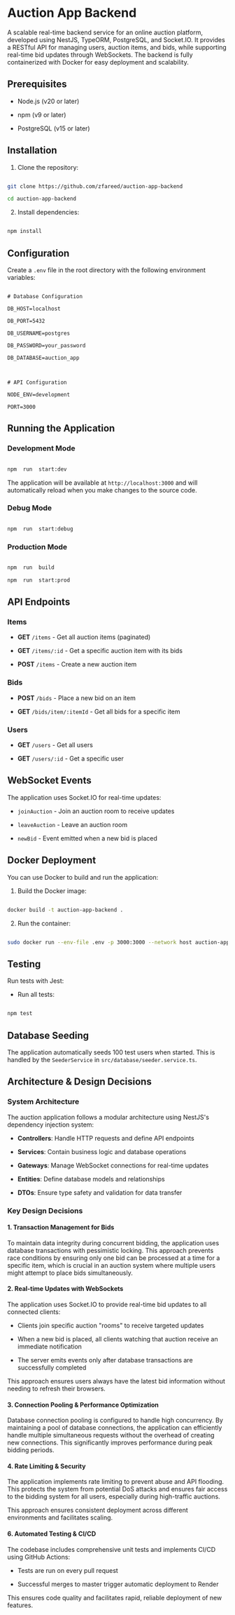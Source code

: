 
# Auction App Backend

  

A scalable real-time backend service for an online auction platform, developed using NestJS, TypeORM, PostgreSQL, and Socket.IO. It provides a RESTful API for managing users, auction items, and bids, while supporting real-time bid updates through WebSockets. The backend is fully containerized with Docker for easy deployment and scalability.

  
  

## Prerequisites

  

- Node.js (v20 or later)

- npm (v9 or later)

- PostgreSQL (v15 or later)

  

## Installation

  

1. Clone the repository:

  

```bash

git clone https://github.com/zfareed/auction-app-backend

cd auction-app-backend

```

  

2. Install dependencies:

  

```bash

npm install

```

  

## Configuration

  

Create a `.env` file in the root directory with the following environment variables:

  

```env

# Database Configuration

DB_HOST=localhost

DB_PORT=5432

DB_USERNAME=postgres

DB_PASSWORD=your_password

DB_DATABASE=auction_app

  

# API Configuration

NODE_ENV=development

PORT=3000

```

  

## Running the Application

  

### Development Mode

  

```bash

npm  run  start:dev

```

  

The application will be available at `http://localhost:3000` and will automatically reload when you make changes to the source code.

  

### Debug Mode

  

```bash

npm  run  start:debug

```

  

### Production Mode

  

```bash

npm  run  build

npm  run  start:prod

```

  

## API Endpoints

  

### Items

  

-  **GET**  `/items` - Get all auction items (paginated)

-  **GET**  `/items/:id` - Get a specific auction item with its bids

-  **POST**  `/items` - Create a new auction item

  

### Bids

  

-  **POST**  `/bids` - Place a new bid on an item

-  **GET**  `/bids/item/:itemId` - Get all bids for a specific item

  

### Users

  

-  **GET**  `/users` - Get all users

-  **GET**  `/users/:id` - Get a specific user

  

## WebSocket Events

  

The application uses Socket.IO for real-time updates:

  

-  `joinAuction` - Join an auction room to receive updates

-  `leaveAuction` - Leave an auction room

-  `newBid` - Event emitted when a new bid is placed

  

## Docker Deployment

  

You can use Docker to build and run the application:

  

1. Build the Docker image:

  

```bash

docker build -t auction-app-backend .

```

  

2. Run the container:

  

```bash

sudo docker run --env-file .env -p 3000:3000 --network host auction-app-backend

```

  

## Testing

  

Run tests with Jest:

  

- Run all tests:

  

```bash

npm test

```

  
  

## Database Seeding

  

The application automatically seeds 100 test users when started. This is handled by the `SeederService` in `src/database/seeder.service.ts`.

  

## Architecture & Design Decisions

  

### System Architecture

  

The auction application follows a modular architecture using NestJS's dependency injection system:

  

-  **Controllers**: Handle HTTP requests and define API endpoints

-  **Services**: Contain business logic and database operations

-  **Gateways**: Manage WebSocket connections for real-time updates

-  **Entities**: Define database models and relationships

-  **DTOs**: Ensure type safety and validation for data transfer

  

### Key Design Decisions

  

#### 1. Transaction Management for Bids

  

To maintain data integrity during concurrent bidding, the application uses database transactions with pessimistic locking. This approach prevents race conditions by ensuring only one bid can be processed at a time for a specific item, which is crucial in an auction system where multiple users might attempt to place bids simultaneously.

  

#### 2. Real-time Updates with WebSockets

  

The application uses Socket.IO to provide real-time bid updates to all connected clients:

  

- Clients join specific auction "rooms" to receive targeted updates

- When a new bid is placed, all clients watching that auction receive an immediate notification

- The server emits events only after database transactions are successfully completed

  

This approach ensures users always have the latest bid information without needing to refresh their browsers.

  

#### 3. Connection Pooling & Performance Optimization

  

Database connection pooling is configured to handle high concurrency. By maintaining a pool of database connections, the application can efficiently handle multiple simultaneous requests without the overhead of creating new connections. This significantly improves performance during peak bidding periods.

  

#### 4. Rate Limiting & Security

  

The application implements rate limiting to prevent abuse and API flooding. This protects the system from potential DoS attacks and ensures fair access to the bidding system for all users, especially during high-traffic auctions.

This approach ensures consistent deployment across different environments and facilitates scaling.

  

#### 6. Automated Testing & CI/CD

  

The codebase includes comprehensive unit tests and implements CI/CD using GitHub Actions:

- Tests are run on every pull request

- Successful merges to master trigger automatic deployment to Render

  

This ensures code quality and facilitates rapid, reliable deployment of new features.